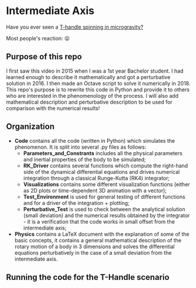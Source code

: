 # Intermediate Axis

Have you ever seen a [T-handle spinning in microgravity?](https://www.youtube.com/watch?v=1n-HMSCDYtM)

Most people's reaction: :open_mouth:

## Purpose of this repo

I first saw this video in 2015 when I was a 1st year Bachelor student.
I had learned enough to describe it mathematically and got a perturbative solution in 2016.
I then made an Octave script to solve it numerically in 2018.
This repo's purpose is to rewrite this code in Python and provide it to others who are interested in the phenomenology of the process.
I will also add mathematical description and perturbative description to be used for comparison with the numerical results!

## Organization

- **Code** contains all the code (written in Python) which simulates the phenomenon.
It is split into several .py files as follows:
  - **Parameters_and_Constrants** includes all the physical parameters and inertial properties of the body to be simulated;
  - **RK_Driver** contains several functions which compute the right-hand side of the dynamical differential equations and drives numerical integration through a classical Runge-Kutta (RK4) integrator;
  - **Visualizations** contains some different visualization functions (either as 2D plots or time-dependent 3D animation with a vector);
  - **Test_Environment** is used for general testing of different functions and for a driver of the integration + plotting;
  - **Perturbative_Test** is used to check between the analytical solution (small deviation) and the numerical results obtained by the integrator - it is a verification that the code works in small offset from the intermediate axis;
- **Physics** contains a LaTeX document with the explanation of some of the basic concepts, it contains a general mathematical description of the rotary motion of a body in 3 dimensions and solves the differential equations perturbatively in the case of a small deviation from the intermediate axis.

## Running the code for the T-Handle scenario
